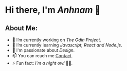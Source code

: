 # Hi there, I'm *Anhnam* 👋 

## About Me:
- 🔭 I’m currently working on *The Odin Project*.
- 🌱 I’m currently learning *Javascript, React and Node.js*.
- 💖 I'm passionate about *Design*.
- 📫 You can reach me [Contact](https://www.linkedin.com/in/anhnam-le-giang-9121202a4/).
- ⚡ Fun fact: *I'm a night owl* 🌙🦉.

